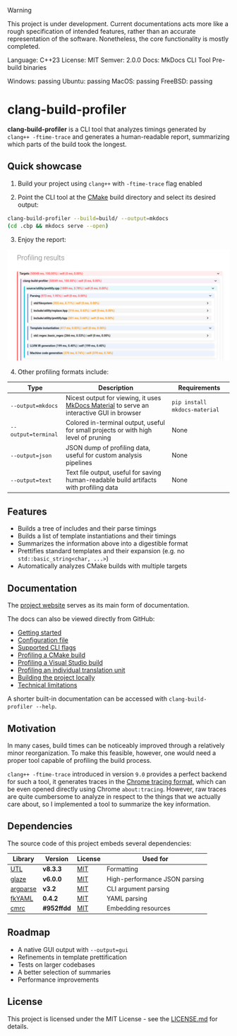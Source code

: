 > [!Warning]
> This project is under development. Current documentations acts more like a rough specification of intended features, rather than an accurate representation of the software. Nonetheless, the core functionality is mostly completed.

Language: C++23
License: MIT
Semver: 2.0.0
Docs: MkDocs
CLI Tool
Pre-build binaries

Windows: passing
Ubuntu: passing
MacOS: passing
FreeBSD: passing

# clang-build-profiler

**clang-build-profiler** is a CLI tool that analyzes timings generated by `clang++ -ftime-trace` and generates a human-readable report, summarizing which parts of the build took the longest.

## Quick showcase

1. Build your project using `clang++` with `-ftime-trace` flag enabled

2. Point the CLI tool at the [CMake]() build directory and select its desired output:

```sh
clang-build-profiler --build=build/ --output=mkdocs
(cd .cbp && mkdocs serve --open)
```

3. Enjoy the report:

<img src="images/showcase_mkdocs.png">

4. Other profiling formats include:

| Type                | Description                                                  | Requirements                  |
| ------------------- | ------------------------------------------------------------ | ----------------------------- |
| `--output=mkdocs`   | Nicest output for viewing, it uses [MkDocs Material](https://squidfunk.github.io/mkdocs-material/) to serve an interactive GUI in browser | `pip install mkdocs-material` |
| `--output=terminal` | Colored in-terminal output, useful for small projects or with high level of pruning | None                          |
| `--output=json`     | JSON dump of profiling data, useful for custom analysis pipelines | None                          |
| `--output=text`     | Text file output, useful for saving human-readable build artifacts with profiling data | None                          |

## Features

- Builds a tree of includes and their parse timings
- Builds a list of template instantiations and their timings
- Summarizes the information above into a digestible format
- Prettifies standard templates and their expansion (e.g. no `std::basic_string<char, ...>`)
- Automatically analyzes CMake builds with multiple targets

## Documentation

The [project website]() serves as its main form of documentation.

The docs can also be viewed directly from GitHub:

- [Getting started]()
- [Configuration file]()
- [Supported CLI flags]()
- [Profiling a CMake build]()
- [Profiling a Visual Studio build]()
- [Profiling an individual translation unit]()
- [Building the project locally]()
- [Technical limitations]()

A shorter built-in documentation can be accessed with `clang-build-profiler --help`.

## Motivation

In many cases, build times can be noticeably improved through a relatively minor reorganization. To make this feasible, however, one would need a proper tool capable of profiling the build process.

`clang++ -ftime-trace` introduced in version `9.0` provides a perfect backend for such a tool, it generates traces in the [Chrome tracing format](https://docs.google.com/document/d/1CvAClvFfyA5R-PhYUmn5OOQtYMH4h6I0nSsKchNAySU), which can be even opened directly using Chrome `about:tracing`. However, raw traces are quite cumbersome to analyze in respect to the things that we actually care about, so I implemented a tool to summarize the key information.

## Dependencies

The source code of this project embeds several dependencies:

| Library                                         | Version      | License                                                      | Used for                      |
| ----------------------------------------------- | ------------ | ------------------------------------------------------------ | ----------------------------- |
| [UTL](https://github.com/DmitriBogdanov/UTL)    | **v8.3.3**   | [MIT](https://github.com/DmitriBogdanov/UTL/blob/master/docs/LICENSE.md) | Formatting                    |
| [glaze](https://github.com/stephenberry/glaze)  | **v6.0.0**   | [MIT](https://github.com/stephenberry/glaze/blob/main/LICENSE) | High-performance JSON parsing |
| [argparse](https://github.com/p-ranav/argparse) | **v3.2**     | [MIT](https://github.com/p-ranav/argparse/blob/master/LICENSE) | CLI argument parsing          |
| [fkYAML](https://github.com/fktn-k/fkYAML)      | **0.4.2**    | [MIT](https://github.com/fktn-k/fkYAML/blob/main/LICENSE.txt) | YAML parsing                  |
| [cmrc](https://github.com/vector-of-bool/cmrc)  | **#952ffdd** | [MIT](https://github.com/vector-of-bool/cmrc/blob/master/LICENSE.txt) | Embedding resources           |

## Roadmap

- A native GUI output with `--output=gui`
- Refinements in template prettification
- Tests on larger codebases
- A better selection of summaries
- Performance improvements

## License

This project is licensed under the MIT License - see the [LICENSE.md](../LICENSE.md) for details.
